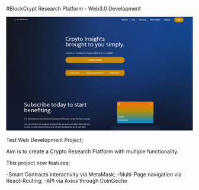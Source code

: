 #BlockCrypt Research Platform - Web3.0 Development

![BlockCrypt](https://github.com/DamienBonello/BlockCrypt-Web3.0/blob/main/Main_Page_Interface.JPG)

Test Web Development Project; 

Aim is to create a Crypto Research Platform with multiple functionality.

This project now features;

-Smart Contracts interactivity via MetaMask;
-Multi-Page navigation via React-Routing;
-API via Axios through CoinGecho

